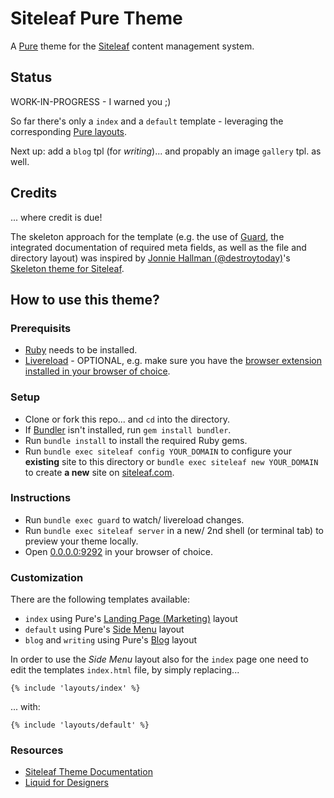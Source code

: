 # Siteleaf Pure Theme

A [Pure][Pure] theme for the [Siteleaf][Siteleaf] content management system.

## Status

WORK-IN-PROGRESS - I warned you ;)

So far there's only a `index` and a `default` template - leveraging the corresponding [Pure layouts](http://purecss.io/layouts/).

Next up: add a `blog` tpl (for *writing*)... and propably an image `gallery` tpl. as well.

## Credits

... where credit is due! 

The skeleton approach for the template (e.g. the use of [Guard][Guard], the integrated documentation of required meta fields, as well as the file and directory layout) was inspired by [Jonnie Hallman (@destroytoday)](https://github.com/destroytoday)'s [Skeleton theme for Siteleaf](https://github.com/destroytoday/siteleaf-skeleton).

## How to use this theme?

### Prerequisits

- [Ruby][Ruby] needs to be installed.
- [Livereload][Livereload] - OPTIONAL, e.g. make sure you have the [browser extension installed in your browser of choice](http://feedback.livereload.com/knowledgebase/articles/86242-how-do-i-install-and-use-the-browser-extensions).

### Setup

- Clone or fork this repo... and `cd` into the directory.
- If [Bundler][Bundler] isn't installed, run `gem install bundler`.
- Run `bundle install` to install the required Ruby gems.
- Run `bundle exec siteleaf config YOUR_DOMAIN` to configure your **existing** site to this directory or `bundle exec siteleaf new YOUR_DOMAIN` to create **a new** site on [siteleaf.com][Siteleaf].

### Instructions

- Run `bundle exec guard` to watch/ livereload changes.
- Run `bundle exec siteleaf server` in a new/ 2nd shell (or terminal tab) to preview your theme locally.
- Open [0.0.0.0:9292](http://0.0.0.0:9292/) in your browser of choice.

### Customization

There are the following templates available:

- `index` using Pure's [Landing Page (Marketing)](http://purecss.io/layouts/marketing/) layout
- `default` using Pure's [Side Menu](http://purecss.io/layouts/side-menu/) layout
- `blog` and `writing` using Pure's [Blog](http://purecss.io/layouts/blog/) layout

In order to use the *Side Menu* layout also for the `index` page one need to edit the templates `index.html` file, by simply replacing... 

    {% include 'layouts/index' %}
    
... with: 

    {% include 'layouts/default' %}

### Resources

- [Siteleaf Theme Documentation](http://www.siteleaf.com/help/themes/)
- [Liquid for Designers](https://github.com/Shopify/liquid/wiki/Liquid-for-Designers)


[Siteleaf]: http://www.siteleaf.com/ "Siteleaf"
[Pure]: http://purecss.io/ "PURE"
[Ruby]: https://www.ruby-lang.org/ "Ruby"
[Bundler]: http://bundler.io/ "Bundler"
[Guard]: http://guardgem.org/ "Guard"
[Livereload]: http://livereload.com/ "Livereload"